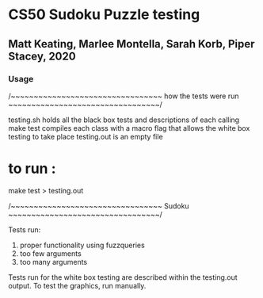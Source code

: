 # CS50 Sudoku Puzzle testing
## Matt Keating, Marlee Montella, Sarah Korb, Piper Stacey, 2020
### Usage

/~~~~~~~~~~~~~~~~~~~~~~~~~~~~~~~~~ how the tests were run ~~~~~~~~~~~~~~~~~~~~~~~~~~~~~~~~~/

testing.sh holds all the black box tests and descriptions of each
calling make test compiles each class with a macro flag that allows the white box testing to take place
testing.out is an empty file
# to run : 
make test > testing.out

/~~~~~~~~~~~~~~~~~~~~~~~~~~~~~~~~~ Sudoku ~~~~~~~~~~~~~~~~~~~~~~~~~~~~~~~~~/

Tests run:
1. proper functionality using fuzzqueries
2. too few arguments
3. too many arguments

Tests run for the white box testing are described within the testing.out output. 
To test the graphics, run manually. 
